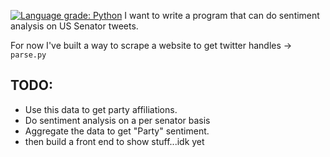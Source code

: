 [![Language grade: Python](https://img.shields.io/lgtm/grade/python/g/dejesusg/senatehandles.svg?logo=lgtm&logoWidth=18)](https://lgtm.com/projects/g/dejesusg/senatehandles/context:python)
I want to write a program that can do sentiment analysis on US Senator tweets.

For now I've built a way to scrape a website to get twitter handles -> `parse.py`

## TODO:

- Use this data to get party affiliations.
- Do sentiment analysis on a per senator basis
- Aggregate the data to get "Party" sentiment.
- then build a front end to show stuff...idk yet
